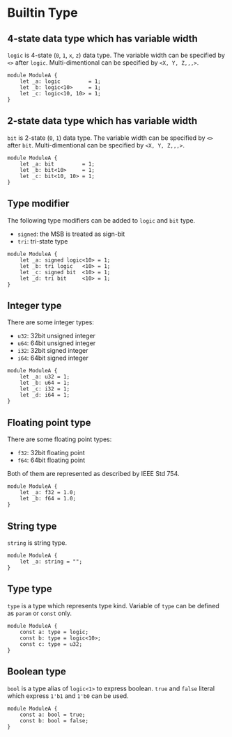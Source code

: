 # Builtin Type

## 4-state data type which has variable width

`logic` is 4-state (`0`, `1`, `x`, `z`) data type.
The variable width can be specified by `<>` after `logic`.
Multi-dimentional can be specified by `<X, Y, Z,,,>`.

```veryl,playground
module ModuleA {
    let _a: logic         = 1;
    let _b: logic<10>     = 1;
    let _c: logic<10, 10> = 1;
}
```

## 2-state data type which has variable width

`bit` is 2-state (`0`, `1`) data type.
The variable width can be specified by `<>` after `bit`.
Multi-dimentional can be specified by `<X, Y, Z,,,>`.

```veryl,playground
module ModuleA {
    let _a: bit         = 1;
    let _b: bit<10>     = 1;
    let _c: bit<10, 10> = 1;
}
```

## Type modifier

The following type modifiers can be added to `logic` and `bit` type.

* `signed`: the MSB is treated as sign-bit
* `tri`: tri-state type

```veryl,playground
module ModuleA {
    let _a: signed logic<10> = 1;
    let _b: tri logic   <10> = 1;
    let _c: signed bit  <10> = 1;
    let _d: tri bit     <10> = 1;
}
```

## Integer type

There are some integer types:

* `u32`: 32bit unsigned integer
* `u64`: 64bit unsigned integer
* `i32`: 32bit signed integer
* `i64`: 64bit signed integer

```veryl,playground
module ModuleA {
    let _a: u32 = 1;
    let _b: u64 = 1;
    let _c: i32 = 1;
    let _d: i64 = 1;
}
```

## Floating point type

There are some floating point types:

* `f32`: 32bit floating point
* `f64`: 64bit floating point

Both of them are represented as described by IEEE Std 754.

```veryl,playground
module ModuleA {
    let _a: f32 = 1.0;
    let _b: f64 = 1.0;
}
```

## String type

`string` is string type.

```veryl,playground
module ModuleA {
    let _a: string = "";
}
```

## Type type

`type` is a type which represents type kind.
Variable of `type` can be defined as `param` or `const` only.

```veryl,playground
module ModuleA {
    const a: type = logic;
    const b: type = logic<10>;
    const c: type = u32;
}
```

## Boolean type

`bool` is a type alias of `logic<1>` to express boolean.
`true` and `false` literal which express `1'b1` and `1'b0` can be used.

```veryl,playground
module ModuleA {
    const a: bool = true;
    const b: bool = false;
}
```
